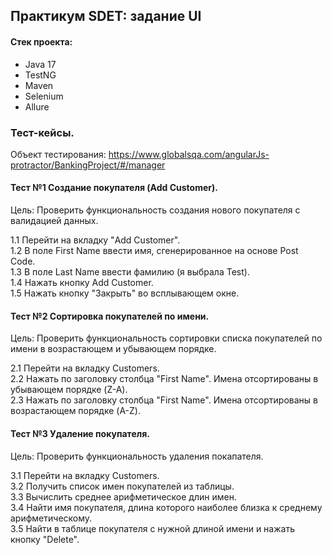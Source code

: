 ## Практикум SDET: задание UI

#### Стек проекта:
- Java 17
- TestNG
- Maven
- Selenium
- Allure

### Тест-кейсы.  
Объект тестирования: https://www.globalsqa.com/angularJs-protractor/BankingProject/#/manager

#### Тест №1 Создание покупателя (Add Customer).  
Цель: Проверить функциональность создания нового покупателя с валидацией данных.

1.1 Перейти на вкладку "Add Customer".	  
1.2 В поле First Name ввести имя, сгенерированное на основе Post Code.  
1.3 В поле Last Name ввести фамилию (я выбрала Test).  
1.4 Нажать кнопку Add Customer.  
1.5 Нажать кнопку "Закрыть" во всплывающем окне.  

#### Тест №2 Сортировка покупателей по имени.  
Цель: Проверить функциональность сортировки списка покупателей по имени в возрастающем и убывающем порядке.  

2.1 Перейти на вкладку Customers.	  
2.2 Нажать по заголовку столбца "First Name". Имена отсортированы в убывающем порядке (Z-A).  
2.3 Нажать по заголовку столбца "First Name". Имена отсортированы в возрастающем порядке (A-Z).  

#### Тест №3 Удаление покупателя.  
Цель: Проверить функциональность удаления покапателя.  

3.1 Перейти на вкладку Customers.  
3.2 Получить список имен покупателей из таблицы.  
3.3 Вычислить среднее арифметическое длин имен.  
3.4 Найти имя покупателя, длина которого наиболее близка к среднему арифметическому.  
3.5 Найти в таблице покупателя с нужной длиной имени и нажать кнопку "Delete".  